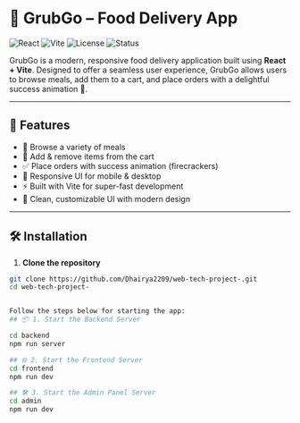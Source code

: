# 🍔 GrubGo – Food Delivery App

![React](https://img.shields.io/badge/React-%5E18.2.0-blue?logo=react)
![Vite](https://img.shields.io/badge/Vite-%5E4.0.0-purple?logo=vite)
![License](https://img.shields.io/badge/License-MIT-green)
![Status](https://img.shields.io/badge/Status-Active-brightgreen)

GrubGo is a modern, responsive food delivery application built using **React + Vite**. Designed to offer a seamless user experience, GrubGo allows users to browse meals, add them to a cart, and place orders with a delightful success animation 🎉.

---

## 🚀 Features

- 🍕 Browse a variety of meals
- 🛒 Add & remove items from the cart
- ✅ Place orders with success animation (firecrackers)
- 📱 Responsive UI for mobile & desktop
- ⚡ Built with Vite for super-fast development
- 💅 Clean, customizable UI with modern design

---



## 🛠️ Installation

1. **Clone the repository**
```bash
git clone https://github.com/Dhairya2209/web-tech-project-.git
cd web-tech-project-


Follow the steps below for starting the app:
## 📦 1. Start the Backend Server

cd backend
npm run server

## 🌐 2. Start the Frontend Server
cd frontend
npm run dev

## 🛠️ 3. Start the Admin Panel Server
cd admin
npm run dev

